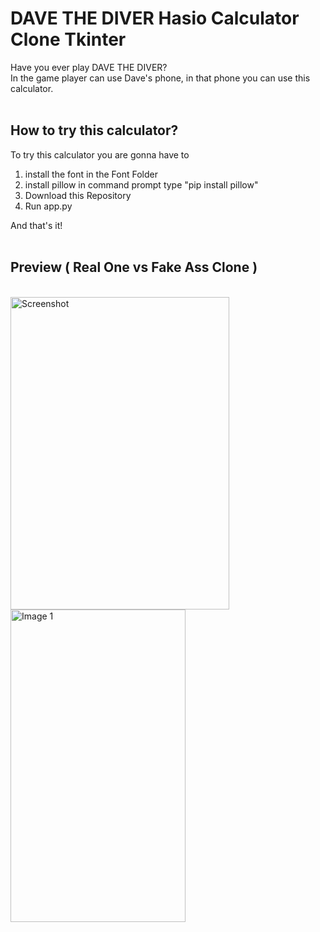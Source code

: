 # DAVE THE DIVER Hasio Calculator Clone Tkinter
Have you ever play DAVE THE DIVER? <br>
In the game player can use Dave's phone, in that phone you can use this calculator.<br>
<br>

## How to try this calculator?
To try this calculator you are gonna have to 
1. install the font in the Font Folder
2. install pillow in command prompt type "pip install pillow"
3. Download this Repository
4. Run app.py

And that's it!
<br><br>

## Preview ( Real One vs Fake Ass Clone )
<br>
<div style="display: flex; justify-content: space-between;">
  <div>
  <img src="https://github.com/user-attachments/assets/a3b0a12c-089b-4024-97f7-be9cfa3cc76e" alt="Screenshot" style="width: 350px; height: 500px;"/>
  <img src="https://github.com/user-attachments/assets/67b63edd-093e-411d-b410-5de3e586112d" alt="Image 1" style="width: 280px; height: 500px;"/>
</div>


